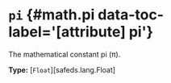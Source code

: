 [//]: # (DO NOT EDIT THIS FILE DIRECTLY. Instead, edit the corresponding stub file and execute `npm run docs:api`.)

# <code class="doc-symbol doc-symbol-attribute"></code> `pi` {#math.pi data-toc-label='[attribute] pi'}

The mathematical constant pi (π).

**Type:** [`Float`][safeds.lang.Float]
